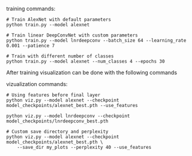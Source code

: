 training commands:

```
# Train AlexNet with default parameters
python train.py --model alexnet

# Train linear DeepConvNet with custom parameters
python train.py --model lnrdeepconv --batch_size 64 --learning_rate 0.001 --patience 7

# Train with different number of classes
python train.py --model alexnet --num_classes 4 --epochs 30
```

After training visualization can be done with the following commands


vizualization commands:

```
# Using features before final layer
python viz.py --model alexnet --checkpoint model_checkpoints/alexnet_best.pth --use_features

python viz.py --model lnrdeepconv --checkpoint model_checkpoints/lnrdeepconv_best.pth

# Custom save directory and perplexity
python viz.py --model alexnet --checkpoint model_checkpoints/alexnet_best.pth \
    --save_dir my_plots --perplexity 40 --use_features
```
